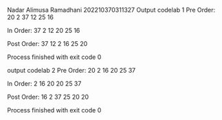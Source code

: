 Nadar Alimusa Ramadhani 
202210370311327
Output codelab 1
Pre Order: 
20 
2 
37 
12 
25 
16 

In Order: 
37 
2 
12 
20 
25 
16 

Post Order: 
37 
12 
2 
16 
25 
20 

Process finished with exit code 0

output codelab 2
Pre Order: 
20 
2 
16 
20 
25 
37 

In Order: 
2
16
20
20
25
37

Post Order: 
16 
2 
37 
25 
20 
20 

Process finished with exit code 0

